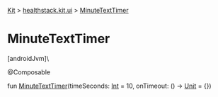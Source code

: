 
[Kit](../../kit.html) > [healthstack.kit.ui](index.html) > [MinuteTextTimer](-minute-text-timer.html)



# MinuteTextTimer



[androidJvm]\




@Composable



fun [MinuteTextTimer](-minute-text-timer.html)(timeSeconds: [Int](https://kotlinlang.org/api/latest/jvm/stdlib/kotlin/-int/index.html) = 10, onTimeout: () -&gt; [Unit](https://kotlinlang.org/api/latest/jvm/stdlib/kotlin/-unit/index.html) = {})




